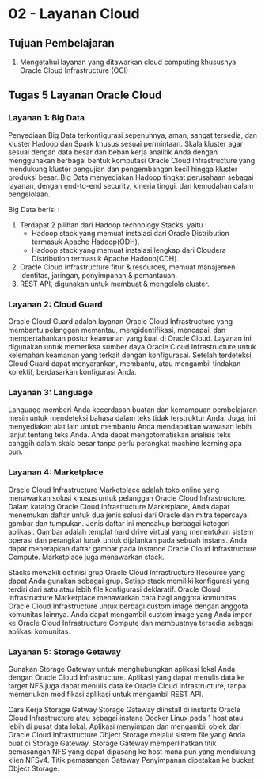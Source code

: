 # 02 - Layanan Cloud

## Tujuan Pembelajaran

1. Mengetahui layanan yang ditawarkan cloud computing khususnya Oracle Cloud
Infrastructure (OCI)

## Tugas 5 Layanan Oracle Cloud

### Layanan 1: Big Data

Penyediaan Big Data terkonfigurasi sepenuhnya, aman, sangat tersedia, dan kluster Hadoop dan Spark khusus sesuai permintaan. Skala kluster agar sesuai dengan data besar dan beban kerja analitik Anda dengan menggunakan berbagai bentuk komputasi Oracle Cloud Infrastructure yang mendukung kluster pengujian dan pengembangan kecil hingga kluster produksi besar. Big Data menyediakan Hadoop tingkat perusahaan sebagai layanan, dengan end-to-end security, kinerja tinggi, dan kemudahan dalam pengelolaan.

Big Data berisi : 
1. Terdapat 2 pilihan dari Hadoop technology Stacks, yaitu :
    - Hadoop stack yang memuat instalasi dari Oracle Distribution termasuk Apache Hadoop(ODH).
    - Hadoop stack yang memuat instalasi lengkap dari Cloudera Distribution termasuk Apache Hadoop(CDH).
2. Oracle Cloud Infrastructure fitur & resources, memuat manajemen identitas, jaringan, penyimpanan,& pemantauan.
3. REST API, digunakan untuk membuat & mengelola cluster.
 

### Layanan 2: Cloud Guard

Oracle Cloud Guard adalah layanan Oracle Cloud Infrastructure yang membantu pelanggan memantau, mengidentifikasi, mencapai, dan mempertahankan postur keamanan yang kuat di Oracle Cloud. Layanan ini digunakan untuk memeriksa sumber daya Oracle Cloud Infrastructure untuk kelemahan keamanan yang terkait dengan konfigurasai. Setelah terdeteksi, Cloud Guard dapat menyarankan, membantu, atau mengambil tindakan korektif, berdasarkan konfigurasi Anda.


### Layanan 3: Language

Language memberi Anda kecerdasan buatan dan kemampuan pembelajaran mesin untuk mendeteksi bahasa dalam teks tidak terstruktur Anda. Juga, ini menyediakan alat lain untuk membantu Anda mendapatkan wawasan lebih lanjut tentang teks Anda. Anda dapat mengotomatiskan analisis teks canggih dalam skala besar tanpa perlu perangkat machine learning apa pun.


### Layanan 4: Marketplace

Oracle Cloud Infrastructure Marketplace adalah toko online yang menawarkan solusi khusus untuk pelanggan Oracle Cloud Infrastructure. Dalam katalog Oracle Cloud Infrastructure Marketplace, Anda dapat menemukan daftar untuk dua jenis solusi dari Oracle dan mitra tepercaya: gambar dan tumpukan. Jenis daftar ini mencakup berbagai kategori aplikasi. Gambar adalah templat hard drive virtual yang menentukan sistem operasi dan perangkat lunak untuk dijalankan pada sebuah instans. Anda dapat menerapkan daftar gambar pada instance Oracle Cloud Infrastructure Compute. Marketplace juga menawarkan stack. 

Stacks mewakili definisi grup Oracle Cloud Infrastructure Resource yang dapat Anda gunakan sebagai grup. Setiap stack memiliki konfigurasi yang terdiri dari satu atau lebih file konfigurasi deklaratif. Oracle Cloud Infrastructure Marketplace menawarkan cara bagi anggota komunitas Oracle Cloud Infrastructure untuk berbagi custom image dengan anggota komunitas lainnya. Anda dapat mengambil custom image yang Anda impor ke Oracle Cloud Infrastructure Compute dan membuatnya tersedia sebagai aplikasi komunitas. 

### Layanan 5: Storage Getaway

Gunakan Storage Gateway untuk menghubungkan aplikasi lokal Anda dengan Oracle Cloud Infrastructure. Aplikasi yang dapat menulis data ke target NFS juga dapat menulis data ke Oracle Cloud Infrastructure, tanpa memerlukan modifikasi aplikasi untuk mengambil REST API.

Cara Kerja Storage Getway
Storage Gateway diinstall di instants Oracle Cloud Infrastructure atau sebagai instans Docker Linux pada 1 host atau lebih di pusat data lokal. Aplikasi menyimpan dan mengambil objek dari Oracle Cloud Infrastructure Object Storage melalui sistem file yang Anda buat di Storage Gateway. Storage Gateway memperlihatkan titik pemasangan NFS yang dapat dipasang ke host mana pun yang mendukung klien NFSv4. Titik pemasangan Gateway Penyimpanan dipetakan ke bucket Object Storage. 
